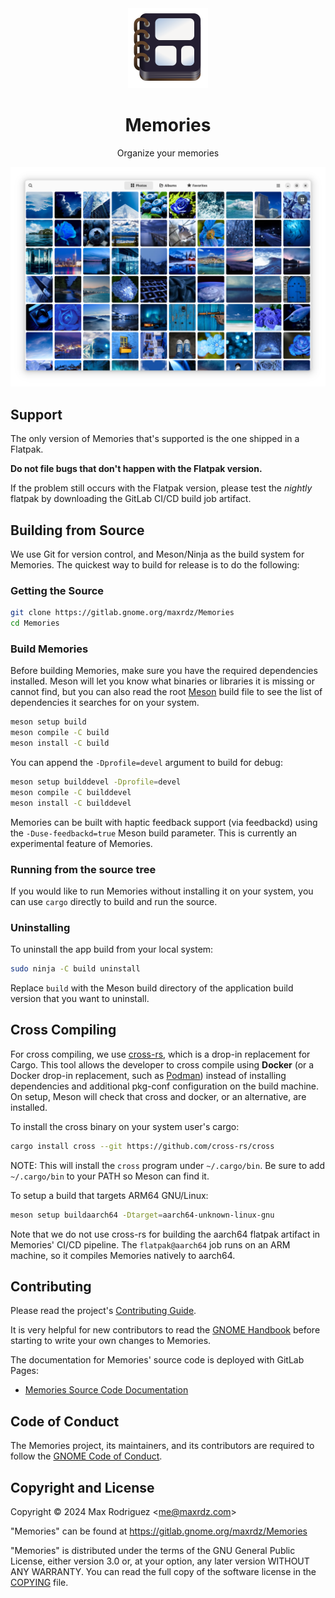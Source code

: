 <div align="center">
<img src="./data/icons/com.maxrdz.Memories.svg" height="128"/>

# Memories
Organize your memories

![Memories Library Page](./data/screenshots/library.png)

</div>

## Support

The only version of Memories that's supported is the one shipped
in a Flatpak.

**Do not file bugs that don't happen with the Flatpak version.**

If the problem still occurs with the Flatpak version, please test the
*nightly* flatpak by downloading the GitLab CI/CD build job artifact.

## Building from Source

We use Git for version control, and Meson/Ninja as the build
system for Memories.
The quickest way to build for release is to do the following:

### Getting the Source

```sh
git clone https://gitlab.gnome.org/maxrdz/Memories
cd Memories
```

### Build Memories

Before building Memories, make sure you have the required
dependencies installed. Meson will let you know what binaries or
libraries it is missing or cannot find, but you can also read the
root [Meson](./meson.build) build file to see the list of
dependencies it searches for on your system.

```sh
meson setup build
meson compile -C build
meson install -C build
```

You can append the `-Dprofile=devel` argument to build for debug:

```sh
meson setup builddevel -Dprofile=devel
meson compile -C builddevel
meson install -C builddevel
```

Memories can be built with haptic feedback support (via feedbackd)
using the `-Duse-feedbackd=true` Meson build parameter.
This is currently an experimental feature of Memories.

### Running from the source tree

If you would like to run Memories without installing it on your
system, you can use `cargo` directly to build and run the source.

### Uninstalling

To uninstall the app build from your local system:
```sh
sudo ninja -C build uninstall
```
Replace `build` with the Meson build directory of the
application build version that you want to uninstall.

## Cross Compiling

For cross compiling, we use
[cross-rs](https://github.com/cross-rs/cross), which is a
drop-in replacement for Cargo. This tool allows the developer
to cross compile using **Docker** (or a Docker drop-in
replacement, such as [Podman](https://podman.io/))
instead of installing dependencies and additional pkg-conf
configuration on the build machine. On setup, Meson will check
that cross and docker, or an alternative, are installed.

To install the cross binary on your system user's cargo:
```sh
cargo install cross --git https://github.com/cross-rs/cross
```
NOTE: This will install the `cross` program under `~/.cargo/bin`.
Be sure to add `~/.cargo/bin` to your PATH so Meson can find it.

To setup a build that targets ARM64 GNU/Linux:

```sh
meson setup buildaarch64 -Dtarget=aarch64-unknown-linux-gnu
```

Note that we do not use cross-rs for building the aarch64 flatpak
artifact in Memories' CI/CD pipeline. The `flatpak@aarch64` job
runs on an ARM machine, so it compiles Memories natively to aarch64.

## Contributing

Please read the project's [Contributing Guide](./CONTRIBUTING.md).

It is very helpful for new contributors to read the
[GNOME Handbook](https://handbook.gnome.org/development/change-submission.html)
before starting to write your own changes to Memories.

The documentation for Memories' source code is deployed with GitLab Pages:

- [Memories Source Code Documentation](https://gallery-maxrdz-1e606ae2730f4d16c194a3e9067683c329ee2077df8edaee.pages.gitlab.gnome.org/)

## Code of Conduct

The Memories project, its maintainers, and its contributors are
required to follow the
[GNOME Code of Conduct](https://conduct.gnome.org/).

## Copyright and License

Copyright &copy; 2024 Max Rodriguez \<me@maxrdz.com\>

"Memories" can be found at https://gitlab.gnome.org/maxrdz/Memories

"Memories" is distributed under the terms of the GNU General Public
License, either version 3.0 or, at your option, any later
version WITHOUT ANY WARRANTY. You can read the full copy of
the software license in the [COPYING](./COPYING) file.
